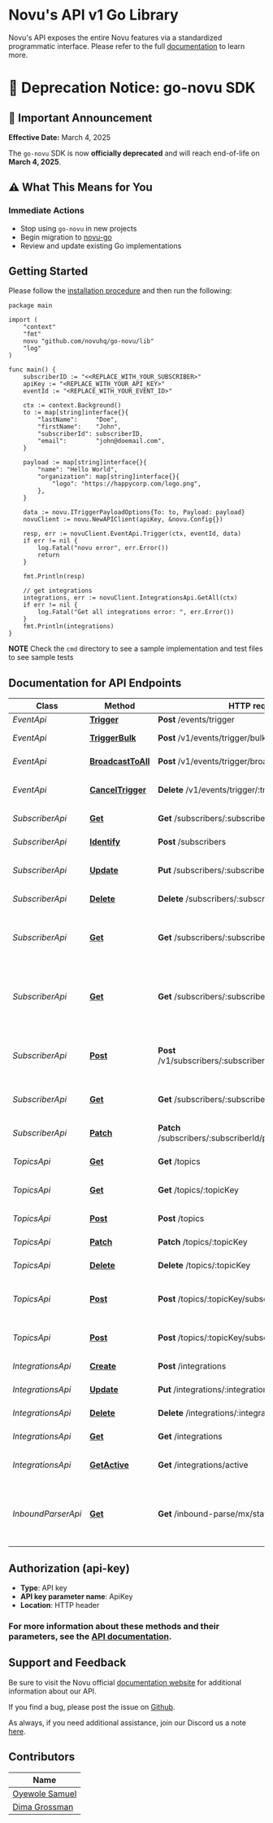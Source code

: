# Novu's API v1 Go Library

Novu's API exposes the entire Novu features via a standardized programmatic interface. Please refer to the full [documentation](https://docs.novu.co/docs/overview/introduction) to learn more.

# 🚨 Deprecation Notice: go-novu SDK

## 🔔 Important Announcement

**Effective Date:** March 4, 2025

The `go-novu` SDK is now **officially deprecated** and will reach end-of-life on **March 4, 2025**.

## ⚠️ What This Means for You

### Immediate Actions
- Stop using `go-novu` in new projects
- Begin migration to [novu-go](https://github.com/novuhq/novu-go)
- Review and update existing Go implementations

## Getting Started

Please follow the [installation procedure](#installation--usage) and then run the following:

```golang
package main

import (
	"context"
	"fmt"
	novu "github.com/novuhq/go-novu/lib"
	"log"
)

func main() {
	subscriberID := "<<REPLACE_WITH_YOUR_SUBSCRIBER>"
	apiKey := "<REPLACE_WITH_YOUR_API_KEY>"
	eventId := "<REPLACE_WITH_YOUR_EVENT_ID>"

	ctx := context.Background()
	to := map[string]interface{}{
		"lastName":     "Doe",
		"firstName":    "John",
		"subscriberId": subscriberID,
		"email":        "john@doemail.com",
	}

	payload := map[string]interface{}{
		"name": "Hello World",
		"organization": map[string]interface{}{
			"logo": "https://happycorp.com/logo.png",
		},
	}

	data := novu.ITriggerPayloadOptions{To: to, Payload: payload}
	novuClient := novu.NewAPIClient(apiKey, &novu.Config{})

	resp, err := novuClient.EventApi.Trigger(ctx, eventId, data)
	if err != nil {
		log.Fatal("novu error", err.Error())
		return
	}

	fmt.Println(resp)

	// get integrations
	integrations, err := novuClient.IntegrationsApi.GetAll(ctx)
	if err != nil {
		log.Fatal("Get all integrations error: ", err.Error())
	}
	fmt.Println(integrations)
}
```

**NOTE**
Check the `cmd` directory to see a sample implementation and test files to see sample tests

## Documentation for API Endpoints

Class | Method                                                                           | HTTP request                            | Description
------------ |----------------------------------------------------------------------------------|-----------------------------------------| -------------
*EventApi* | [**Trigger**](https://docs.novu.co/platform/subscribers#removing-a-subscriber)   | **Post** /events/trigger                | Trigger
*EventApi* | [**TriggerBulk**](https://docs.novu.co/api/trigger-event/)   | **Post** /v1/events/trigger/bulk               | Bulk trigger event
*EventApi* | [**BroadcastToAll**](https://docs.novu.co/api/broadcast-event-to-all/)   | **Post** /v1/events/trigger/broadcast               | Broadcast event to all
*EventApi* | [**CancelTrigger**](https://docs.novu.co/api/cancel-triggered-event/)   | **Delete** /v1/events/trigger/:transactionId                | Cancel triggered event
*SubscriberApi* | [**Get**](https://docs.novu.co/api/get-subscriber/) | **Get** /subscribers/:subscriberId                 | Get a subscriber
*SubscriberApi* | [**Identify**](https://docs.novu.co/platform/subscribers#creating-a-subscriber) | **Post** /subscribers                 | Create a subscriber
*SubscriberApi* | [**Update**](https://docs.novu.co/platform/subscribers#updating-subscriber-data)     | **Put** /subscribers/:subscriberID    | Update subscriber data
*SubscriberApi* | [**Delete**](https://docs.novu.co/platform/subscribers#removing-a-subscriber)     | **Delete** /subscribers/:subscriberID | Removing a subscriber
*SubscriberApi* | [**Get**](https://docs.novu.co/api/get-a-notification-feed-for-a-particular-subscriber)     | **Get** /subscribers/:subscriberId/notifications/feed | Get a notification feed for a particular subscriber
*SubscriberApi* | [**Get**](https://docs.novu.co/api/get-the-unseen-notification-count-for-subscribers-feed)     | **Get** /subscribers/:subscriberId/notifications/feed | Get the unseen notification count for subscribers feed
*SubscriberApi* | [**Post**](https://docs.novu.co/api/mark-a-subscriber-feed-message-as-seen)     | **Post** /v1/subscribers/:subscriberId/messages/markAs | Mark a subscriber feed message as seen
*SubscriberApi* | [**Get**](https://docs.novu.co/api/get-subscriber-preferences/)     | **Get** /subscribers/:subscriberId/preferences | Get subscriber preferences
*SubscriberApi* | [**Patch**](https://docs.novu.co/api/update-subscriber-preference/)     | **Patch** /subscribers/:subscriberId/preferences/:templateId | Update subscriber preference
*TopicsApi* | [**Get**](https://docs.novu.co/api/filter-topics/) | **Get** /topics | Get a list of topics
*TopicsApi* | [**Get**](https://docs.novu.co/api/get-topic/) | **Get** /topics/:topicKey | Get a topic by its topic key
*TopicsApi* | [**Post**](https://docs.novu.co/api/topic-creation/) | **Post** /topics | Create a topic
*TopicsApi* | [**Patch**](https://docs.novu.co/api/rename-a-topic/) | **Patch** /topics/:topicKey | Rename a topic
*TopicsApi* | [**Delete**](https://docs.novu.co/api/delete-topic/) | **Delete** /topics/:topicKey | Delete a topic
*TopicsApi* | [**Post**](https://docs.novu.co/api/subscribers-addition/) | **Post** /topics/:topicKey/subscribers | Add subscribers to a topic by key
*TopicsApi* | [**Post**](https://docs.novu.co/api/subscribers-removal/) | **Post** /topics/:topicKey/subscribers/removal |Remove subscribers from a topic
*IntegrationsApi* | [**Create**](https://docs.novu.co/platform/integrations)                         | **Post** /integrations                  | Create an integration
*IntegrationsApi* | [**Update**](https://docs.novu.co/platform/integrations)                         | **Put** /integrations/:integrationId    | Update an integration
*IntegrationsApi* | [**Delete**](https://docs.novu.co/platform/integrations)                         | **Delete** /integrations/:integrationId | Delete an integration
*IntegrationsApi* | [**Get**](https://docs.novu.co/platform/integrations)                            | **Get** /integrations                   | Get all integrations
*IntegrationsApi* | [**GetActive**](https://docs.novu.co/platform/integrations)                      | **Get** /integrations/active            | Get all active integrations
_InboundParserApi_ | [**Get**](https://docs.novu.co/platform/inbound-parse-webhook/) | **Get** /inbound-parse/mx/status | Validate the mx record setup for the inbound parse functionality

## Authorization (api-key)

- **Type**: API key
- **API key parameter name**: ApiKey
- **Location**: HTTP header

### For more information about these methods and their parameters, see the [API documentation](https://docs.novu.co/api-reference/overview).  

## Support and Feedback

Be sure to visit the Novu official [documentation website](https://docs.novu.co/docs) for additional information about our API.

If you find a bug, please post the issue on [Github](https://github.com/novuhq/go-novu/issues).

As always, if you need additional assistance, join our Discord us a note [here](https://discord.gg/novu).

## Contributors

Name |
------------ |
[Oyewole Samuel](https://github.com/samsoft00) |
[Dima Grossman](https://github.com/scopsy) |
